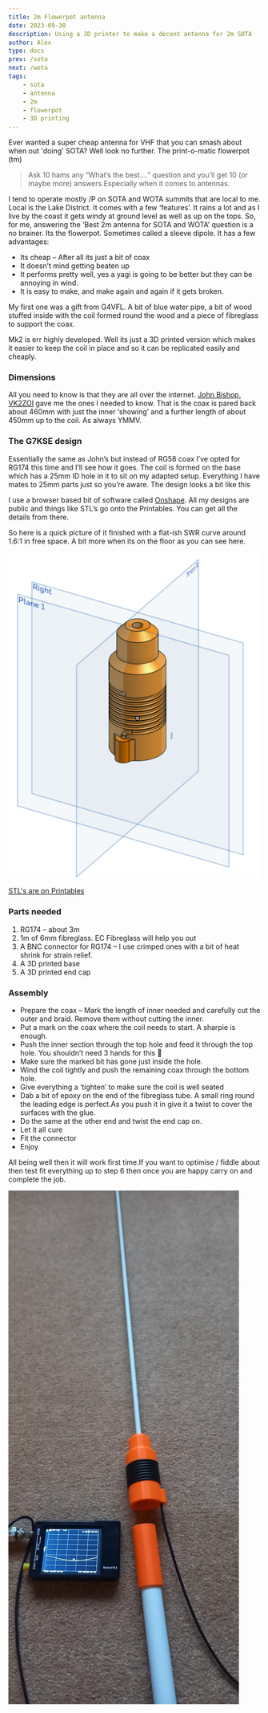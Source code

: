 ```yaml
---
title: 2m Flowerpot antenna
date: 2023-09-30
description: Using a 3D printer to make a decent antenna for 2m SOTA
author: Alex
type: docs
prev: /sota
next: /wota
tags:
    - sota
    - antenna
    - 2m
    - flowerpot
    - 3D printing
---
```


Ever wanted a super cheap antenna for VHF that you can smash about when out 'doing' SOTA? Well look no further. The print-o-matic flowerpot (tm)

> Ask 10 hams any “What’s the best….” question and you’ll get 10 (or maybe more) answers.Especially when it comes to antennas.


I tend to operate mostly /P on SOTA and WOTA summits that are local to me. Local is the Lake District. It comes with a few ‘features’. It rains a lot and as I live by the coast it gets windy at ground level as well as up on the tops. So, for me, answering the ‘Best 2m antenna for SOTA and WOTA’ question is a no brainer. Its the flowerpot. Sometimes called a sleeve dipole. It has a few advantages:

* Its cheap – After all its just a bit of coax
* It doesn’t mind getting beaten up
* It performs pretty well, yes a yagi is going to be better but they can be annoying in wind.
* It is easy to make, and make again and again if it gets broken.

My first one was a gift from G4VFL. A bit of blue water pipe, a bit of wood stuffed inside with the coil formed round the wood and a piece of fibreglass to support the coax.

Mk2 is err highly developed. Well its just a 3D printed version which makes it easier to keep the coil in place and so it can be replicated easily and cheaply.

### Dimensions

All you need to know is that they are all over the internet. [John Bishop, VK2ZOI](https://vk2zoi.com/articles/half-wave-flower-pot/) gave me the ones I needed to know. That is the coax is pared back about 460mm with just the inner ‘showing’ and a further length of about 450mm up to the coil. As always YMMV.

### The G7KSE design

Essentially the same as John’s but instead of RG58 coax I’ve opted for RG174 this time and I’ll see how it goes. The coil is formed on the base which has a 25mm ID hole in it to sit on my adapted setup. Everything I have mates to 25mm parts just so you’re aware. The design looks a bit like this

I use a browser based bit of software called [Onshape](https://cad.onshape.com/documents/6d9dfb655898ae66b5b42f60/w/20b7387da7fdede90b333ae3/e/ef6d505f5ef760c95e990773). All my designs are public and things like STL’s go onto the Printables. You can get all the details from there.

So here is a quick picture of it finished with a flat-ish SWR curve around 1.6:1 in free space. A bit more when its on the floor as you can see here.

![Flowerpot base design](model.png#centre)

[STL's are on Printables](https://www.printables.com/model/312517-flowerpot-antenna)

### Parts needed

1. RG174 – about 3m
2. 1m of 6mm fibreglass. EC Fibreglass will help you out
3. A BNC connector for RG174 – I use crimped ones with a bit of heat shrink for strain relief.
4. A 3D printed base
5. A 3D printed end cap

### Assembly

* Prepare the coax – Mark the length of inner needed and carefully cut the outer and braid. Remove them without cutting the inner.
* Put a mark on the coax where the coil needs to start. A sharpie is enough.
* Push the inner section through the top hole and feed it through the top hole. You shouldn’t need 3 hands for this 🙂
* Make sure the marked bit has gone just inside the hole.
* Wind the coil tightly and push the remaining coax through the bottom hole.
* Give everything a ‘tighten’ to make sure the coil is well seated
* Dab a bit of epoxy on the end of the fibreglass tube. A small ring round the leading edge is perfect.As you push it in give it a twist to cover the surfaces with the glue.
* Do the same at the other end and twist the end cap on.
* Let it all cure
* Fit the connector
* Enjoy

All being well then it will work first time.If you want to optimise / fiddle about then test fit everything up to step 6 then once you are happy carry on and complete the job.

![Flowerpot antenna and VNA scan](antenna.jpg#centre)

